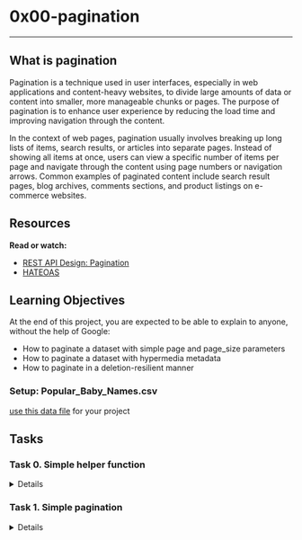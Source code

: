 # 0x00-pagination
----
## What is pagination 
Pagination is a technique used in user interfaces, especially in web applications and content-heavy websites, to divide large amounts of data or content into smaller, more manageable chunks or pages. The purpose of pagination is to enhance user experience by reducing the load time and improving navigation through the content.

In the context of web pages, pagination usually involves breaking up long lists of items, search results, or articles into separate pages. Instead of showing all items at once, users can view a specific number of items per page and navigate through the content using page numbers or navigation arrows. Common examples of paginated content include search result pages, blog archives, comments sections, and product listings on e-commerce websites.

## Resources
**Read or watch:**

* [REST API Design: Pagination](moesif.com/blog/technical/api-design/REST-API-Design-Filtering-Sorting-and-Pagination/#pagination)
* [HATEOAS](https://en.wikipedia.org/wiki/HATEOAS)

## Learning Objectives
At the end of this project, you are expected to be able to explain to anyone, without the help of Google:

* How to paginate a dataset with simple page and page_size parameters
* How to paginate a dataset with hypermedia metadata
* How to paginate in a deletion-resilient manner

### Setup: Popular_Baby_Names.csv
[use this data file](https://s3.amazonaws.com/alx-intranet.hbtn.io/uploads/misc/2020/5/7d3576d97e7560ae85135cc214ffe2b3412c51d7.csv?X-Amz-Algorithm=AWS4-HMAC-SHA256&X-Amz-Credential=AKIARDDGGGOUSBVO6H7D%2F20230722%2Fus-east-1%2Fs3%2Faws4_request&X-Amz-Date=20230722T172656Z&X-Amz-Expires=86400&X-Amz-SignedHeaders=host&X-Amz-Signature=dd37dc80a9685c07b49dccf31603e62f903d7c0f1406383f3a6ee6d08a02cb83) for your project

## Tasks
### Task 0. Simple helper function
<Details>
Write a function named index_range that takes two integer arguments page and page_size.

The function should return a tuple of size two containing a start index and an end index corresponding to the range of indexes to return in a list for those particular pagination parameters.

Page numbers are 1-indexed, i.e. the first page is page 1.

Sample output
```
root@2c462bd13a86:~/alx-backend/0x00-pagination# chmod u+x 0-main.py
root@2c462bd13a86:~/alx-backend/0x00-pagination# ./0-main.py
<class 'tuple'>
(0, 7)
<class 'tuple'>
(30, 45)
```
</Details>

### Task 1. Simple pagination
<Details>
Implement a method named get_page that takes two integer arguments page with default value 1 and page_size with default value 10.

You have to use this CSV file (same as the one presented at the top of the project)
Use assert to verify that both arguments are integers greater than 0.
Use index_range to find the correct indexes to paginate the dataset correctly and return the appropriate page of the dataset (i.e. the correct list of rows).
If the input arguments are out of range for the dataset, an empty list should be returned.

Sample output
```
root@2c462bd13a86:~/alx-backend/0x00-pagination# ./1-main.py
AssertionError raised with negative values
AssertionError raised with 0
AssertionError raised when page and/or page_size are not ints
[['2016', 'FEMALE', 'ASIAN AND PACIFIC ISLANDER', 'Olivia', '172', '1'], ['2016', 'FEMALE', 'ASIAN AND PACIFIC ISLANDER', 'Chloe', '112', '2'], ['2016', 'FEMALE', 'ASIAN AND PACIFIC ISLANDER', 'Sophia', '104', '3']]
[['2016', 'FEMALE', 'ASIAN AND PACIFIC ISLANDER', 'Emily', '99', '4'], ['2016', 'FEMALE', 'ASIAN AND PACIFIC ISLANDER', 'Mia', '79', '5']]
[]
```
</Details>
